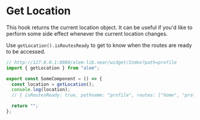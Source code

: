 # Get Location

This hook returns the current location object. It can be useful if you'd like to perform some side effect whenever the current location changes.

Use `getLocation().isRoutesReady` to get to know when the routes are ready to be accessed.

```ts
// http://127.0.0.1:8080/alem-lib.near/widget/Index?path=profile
import { getLocation } from "alem";

export const SomeComponent = () => {
  const location = getLocation();
  console.log(location);
  // { isRoutesReady: true, pathname: "profile", routes: ["home", "profile"] }

  return "";
};
```
